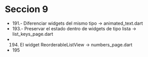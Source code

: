 # Seccion 9

* 191.- Diferenciar widgets del mismo tipo -> animated_text.dart
* 193.- Preservar el estado dentro de widgets de tipo lista -> list_keys_page.dart
* 194. El widget ReorderableListView -> numbers_page.dart
* 195
